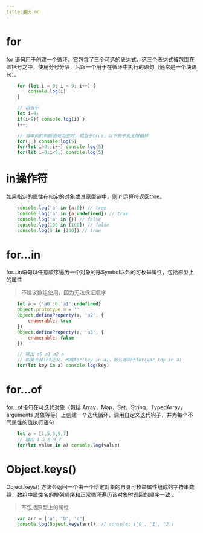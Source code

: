 ```yaml
---
title:遍历.md
---
```

# for 

for 语句用于创建一个循环，它包含了三个可选的表达式，这三个表达式被包围在圆括号之中，使用分号分隔，后跟一个用于在循环中执行的语句（通常是一个块语句）。

```javascript
    for (let i = 0; i < 9; i++) {
        console.log(i)
    }

    // 相当于
    let i=0;
    if(i<9){ console.log(i) }
    i++;

    // 当中间的判断语句为空时，相当于true，以下例子会无限循环
    for(;;) console.log(5)
    for(let i=0;;i++) console.log(5)
    for(let i=0;i<9;) console.log(5)

```

# in操作符

如果指定的属性在指定的对象或其原型链中，则in 运算符返回true。

```javascript
    console.log('a' in {a:0}) // true
    console.log('a' in {a:undefined}) // true
    console.log('a' in {}) // false
    console.log(100 in [100]) // false
    console.log(0 in [100]) // true

```

# for...in

for...in语句以任意顺序遍历一个对象的除Symbol以外的可枚举属性，包括原型上的属性

> 不建议数组使用，因为无法保证顺序

```javascript
    let a = {'a0':0,'a1':undefined}
    Object.prototype.a = ''
    Object.defineProperty(a, 'a2', {
        enumerable: true
    })
    Object.defineProperty(a, 'a3', {
        enumerable: false
    })

    // 输出 a0 a1 a2 a
    // 如果去掉let定义，改成for(key in a)，那么等同于for(var key in a)
    for(let key in a) console.log(key)

```


# for...of

for...of语句在可迭代对象（包括 Array，Map，Set，String，TypedArray，arguments 对象等等）上创建一个迭代循环，调用自定义迭代钩子，并为每个不同属性的值执行语句

```javascript
    let a = [1,5,8,9,7]
    // 输出 1 5 8 9 7
    for(let value in a) console.log(value)

```
# Object.keys()

Object.keys() 方法会返回一个由一个给定对象的自身可枚举属性组成的字符串数组，数组中属性名的排列顺序和正常循环遍历该对象时返回的顺序一致 。

> 不包括原型上的属性

```javascript
    var arr = ['a', 'b', 'c'];
    console.log(Object.keys(arr)); // console: ['0', '1', '2']

```
